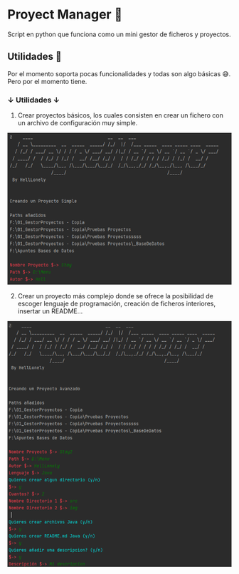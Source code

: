 # Proyect Manager 📂

Script en python que funciona como un mini gestor de ficheros y proyectos.

## Utilidades 🔧

Por el momento soporta pocas funcionalidades y todas son algo básicas 😅. Pero por el momento tiene.

### ↓ Utilidades ↓

1. Crear proyectos básicos, los cuales consisten en crear un fichero con un archivo de configuración muy simple.

![image](img/img1.png)

2. Crear un proyecto más complejo donde se ofrece la posibilidad de escoger lenguaje de programación, creación de ficheros interiores, insertar un README...

![image](img/img2.png)
